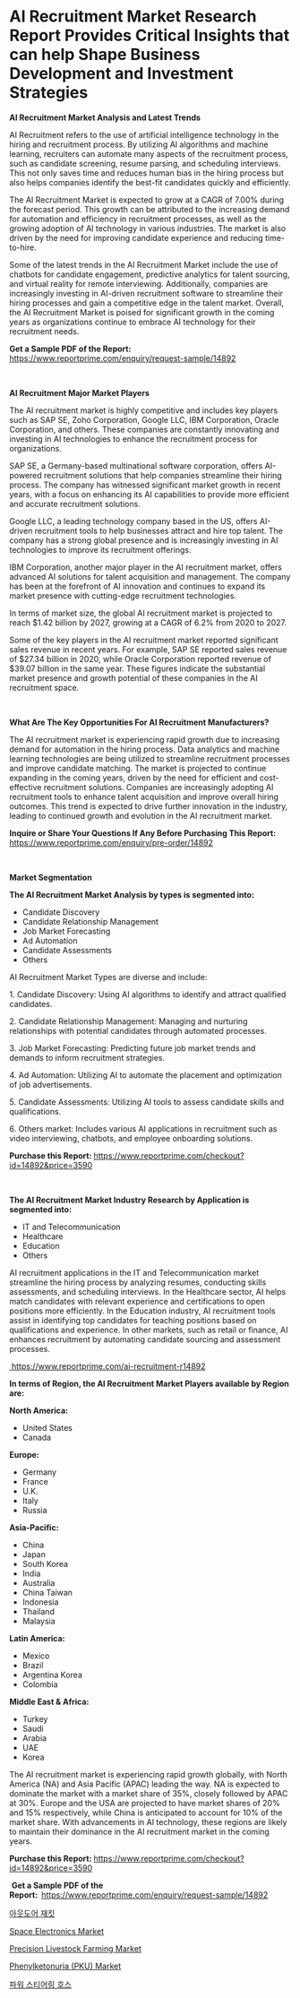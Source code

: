 <p><h1>AI Recruitment Market Research Report Provides Critical Insights that can help Shape Business Development and Investment Strategies</h1></p><p><strong>AI Recruitment Market Analysis and Latest Trends</strong></p>
<p><p>AI Recruitment refers to the use of artificial intelligence technology in the hiring and recruitment process. By utilizing AI algorithms and machine learning, recruiters can automate many aspects of the recruitment process, such as candidate screening, resume parsing, and scheduling interviews. This not only saves time and reduces human bias in the hiring process but also helps companies identify the best-fit candidates quickly and efficiently.</p><p>The AI Recruitment Market is expected to grow at a CAGR of 7.00% during the forecast period. This growth can be attributed to the increasing demand for automation and efficiency in recruitment processes, as well as the growing adoption of AI technology in various industries. The market is also driven by the need for improving candidate experience and reducing time-to-hire. </p><p>Some of the latest trends in the AI Recruitment Market include the use of chatbots for candidate engagement, predictive analytics for talent sourcing, and virtual reality for remote interviewing. Additionally, companies are increasingly investing in AI-driven recruitment software to streamline their hiring processes and gain a competitive edge in the talent market. Overall, the AI Recruitment Market is poised for significant growth in the coming years as organizations continue to embrace AI technology for their recruitment needs.</p></p>
<p><strong>Get a Sample PDF of the Report:&nbsp;</strong> <a href="https://www.reportprime.com/enquiry/request-sample/14892">https://www.reportprime.com/enquiry/request-sample/14892</a></p>
<p>&nbsp;</p>
<p><strong>AI Recruitment Major Market Players</strong></p>
<p><p>The AI recruitment market is highly competitive and includes key players such as SAP SE, Zoho Corporation, Google LLC, IBM Corporation, Oracle Corporation, and others. These companies are constantly innovating and investing in AI technologies to enhance the recruitment process for organizations.</p><p>SAP SE, a Germany-based multinational software corporation, offers AI-powered recruitment solutions that help companies streamline their hiring process. The company has witnessed significant market growth in recent years, with a focus on enhancing its AI capabilities to provide more efficient and accurate recruitment solutions.</p><p>Google LLC, a leading technology company based in the US, offers AI-driven recruitment tools to help businesses attract and hire top talent. The company has a strong global presence and is increasingly investing in AI technologies to improve its recruitment offerings.</p><p>IBM Corporation, another major player in the AI recruitment market, offers advanced AI solutions for talent acquisition and management. The company has been at the forefront of AI innovation and continues to expand its market presence with cutting-edge recruitment technologies.</p><p>In terms of market size, the global AI recruitment market is projected to reach $1.42 billion by 2027, growing at a CAGR of 6.2% from 2020 to 2027. </p><p>Some of the key players in the AI recruitment market reported significant sales revenue in recent years. For example, SAP SE reported sales revenue of $27.34 billion in 2020, while Oracle Corporation reported revenue of $39.07 billion in the same year. These figures indicate the substantial market presence and growth potential of these companies in the AI recruitment space.</p></p>
<p>&nbsp;</p>
<p><strong>What Are The Key Opportunities For AI Recruitment Manufacturers?</strong></p>
<p><p>The AI recruitment market is experiencing rapid growth due to increasing demand for automation in the hiring process. Data analytics and machine learning technologies are being utilized to streamline recruitment processes and improve candidate matching. The market is projected to continue expanding in the coming years, driven by the need for efficient and cost-effective recruitment solutions. Companies are increasingly adopting AI recruitment tools to enhance talent acquisition and improve overall hiring outcomes. This trend is expected to drive further innovation in the industry, leading to continued growth and evolution in the AI recruitment market.</p></p>
<p><strong>Inquire or Share Your Questions If Any Before Purchasing This Report:</strong> <a href="https://www.reportprime.com/enquiry/pre-order/14892">https://www.reportprime.com/enquiry/pre-order/14892</a></p>
<p>&nbsp;</p>
<p><strong>Market Segmentation</strong></p>
<p><strong>The AI Recruitment Market Analysis by types is segmented into:</strong></p>
<p><ul><li>Candidate Discovery</li><li>Candidate Relationship Management</li><li>Job Market Forecasting</li><li>Ad Automation</li><li>Candidate Assessments</li><li>Others</li></ul></p>
<p><p>AI Recruitment Market Types are diverse and include:</p><p>1. Candidate Discovery: Using AI algorithms to identify and attract qualified candidates.</p><p>2. Candidate Relationship Management: Managing and nurturing relationships with potential candidates through automated processes.</p><p>3. Job Market Forecasting: Predicting future job market trends and demands to inform recruitment strategies.</p><p>4. Ad Automation: Utilizing AI to automate the placement and optimization of job advertisements.</p><p>5. Candidate Assessments: Utilizing AI tools to assess candidate skills and qualifications.</p><p>6. Others market: Includes various AI applications in recruitment such as video interviewing, chatbots, and employee onboarding solutions.</p></p>
<p><strong>Purchase this Report:&nbsp;</strong><a href="https://www.reportprime.com/checkout?id=14892&price=3590">https://www.reportprime.com/checkout?id=14892&price=3590</a></p>
<p>&nbsp;</p>
<p><strong>The AI Recruitment Market Industry Research by Application is segmented into:</strong></p>
<p><ul><li>IT and Telecommunication</li><li>Healthcare</li><li>Education</li><li>Others</li></ul></p>
<p><p>AI recruitment applications in the IT and Telecommunication market streamline the hiring process by analyzing resumes, conducting skills assessments, and scheduling interviews. In the Healthcare sector, AI helps match candidates with relevant experience and certifications to open positions more efficiently. In the Education industry, AI recruitment tools assist in identifying top candidates for teaching positions based on qualifications and experience. In other markets, such as retail or finance, AI enhances recruitment by automating candidate sourcing and assessment processes.</p></p>
<p><a href="https://www.reportprime.com/ai-recruitment-r14892">&nbsp;https://www.reportprime.com/ai-recruitment-r14892</a></p>
<p><strong>In terms of Region, the AI Recruitment Market Players available by Region are:</strong></p>
<p>
    <p> <strong> North America: </strong>
        <ul>
            <li>United States</li>
            <li>Canada</li>
        </ul>
        </p> 
    <p> <strong> Europe: </strong>
        <ul>
            <li>Germany</li>
            <li>France</li>
            <li>U.K.</li>
            <li>Italy</li>
            <li>Russia</li>
        </ul>
        </p> 
    <p> <strong> Asia-Pacific: </strong>
        <ul>
            <li>China</li>
            <li>Japan</li>
            <li>South Korea</li>
            <li>India</li>
            <li>Australia</li>
            <li>China Taiwan</li>
            <li>Indonesia</li>
            <li>Thailand</li>
            <li>Malaysia</li>
        </ul>
        </p> 
    <p> <strong> Latin America: </strong>
        <ul>
            <li>Mexico</li>
            <li>Brazil</li>
            <li>Argentina Korea</li>
            <li>Colombia</li>
        </ul>
        </p> 
    <p> <strong> Middle East & Africa: </strong>
        <ul>
            <li>Turkey</li>
            <li>Saudi</li>
            <li>Arabia</li>
            <li>UAE</li>
            <li>Korea</li>
        </ul>
    </p>
    </p>
<p><p>The AI recruitment market is experiencing rapid growth globally, with North America (NA) and Asia Pacific (APAC) leading the way. NA is expected to dominate the market with a market share of 35%, closely followed by APAC at 30%. Europe and the USA are projected to have market shares of 20% and 15% respectively, while China is anticipated to account for 10% of the market share. With advancements in AI technology, these regions are likely to maintain their dominance in the AI recruitment market in the coming years.</p></p>
<p><strong>Purchase this Report: </strong><a href="https://www.reportprime.com/checkout?id=14892&price=3590">https://www.reportprime.com/checkout?id=14892&price=3590</a></p>
<p>&nbsp;<strong>Get a Sample PDF of the Report:&nbsp;&nbsp;</strong><a href="https://www.reportprime.com/enquiry/request-sample/14892">https://www.reportprime.com/enquiry/request-sample/14892</a></p>
<p><strong></strong></p>
<p><p><a href="https://medium.com/@fredajerde/%EC%95%84%EC%9B%83%EB%8F%84%EC%96%B4-%EC%9E%AC%ED%82%B7-%EC%8B%9C%EC%9E%A5-%EA%B8%80%EB%A1%9C%EB%B2%8C-%EB%B0%8F-%EC%A7%80%EC%97%AD-%EB%B6%84%EC%84%9D-%EC%A7%80%EC%97%AD-%EA%B5%AD%EA%B0%80-%EC%88%98%EC%A4%80-%EB%B6%84%EC%84%9D-%EB%B0%8F-%EA%B2%BD%EC%9F%81-%ED%92%8D%EA%B2%BD-%EB%B6%84%EC%84%9D-%EB%B0%8F-%EC%98%88%EC%B8%A1-2024-2031%EB%85%84focused-on-region-49b6d9407525">아웃도어 재킷</a></p><p><a href="https://github.com/angelajermaine/Market-Research-Report-List-4/blob/main/space-electronics-market.md">Space Electronics Market</a></p><p><a href="https://issuu.com/reportprime-2/docs/precision-livestock-farming-market-size-2030.pptx">Precision Livestock Farming Market</a></p><p><a href="https://www.linkedin.com/pulse/insights-phenylketonuria-pku-market-share-competitive-landscape-2kd9f">Phenylketonuria (PKU) Market</a></p><p><a href="https://medium.com/@christianlarkinus/%ED%8C%8C%EC%9B%8C-%EC%8A%A4%ED%8B%B0%EC%96%B4%EB%A7%81-%ED%98%B8%EC%8A%A4-%EC%8B%9C%EC%9E%A5-%EB%B3%B4%EA%B3%A0%EC%84%9C-%EC%A0%9C%ED%92%88-%EC%9C%A0%ED%98%95-%EA%B3%A0%EC%95%95-%ED%8C%8C%EC%9B%8C-%EC%8A%A4%ED%8B%B0%EC%96%B4%EB%A7%81-%ED%98%B8%EC%8A%A4-%EC%A0%80%EC%95%95-%ED%8C%8C%EC%9B%8C-%EC%8A%A4%ED%8B%B0%EC%96%B4%EB%A7%81-%ED%98%B8%EC%8A%A4-%EC%B5%9C%EC%A2%85-%EC%82%AC%EC%9A%A9-oem-aftermarket-%EB%B0%8F-%EC%A7%80%EC%97%AD-2024-2031%EB%85%84-33c7dc8dde53">파워 스티어링 호스</a></p></p>